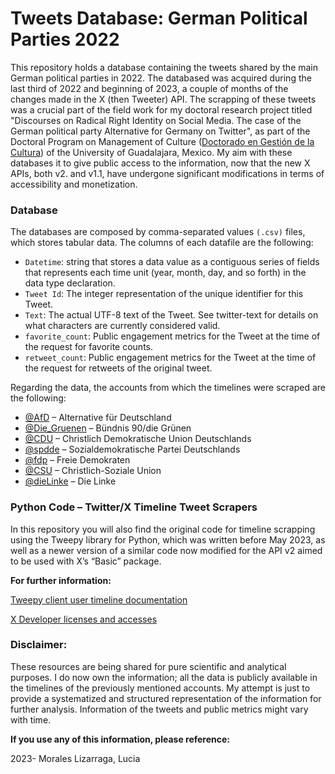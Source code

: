 # **Tweets Database: German Political Parties 2022**
This repository holds a database containing the tweets shared by the main German political parties in 2022. The databased was acquired during the last third of 2022 and beginning of 2023, a couple of months of the changes made in the X (then Tweeter) API. 
The scrapping of these tweets was a crucial part of the field work for my doctoral research project titled "Discourses on Radical Right Identity on Social Media. The case of the German political party Alternative for Germany on Twitter", as part of the Doctoral Program on Management of Culture ([Doctorado en Gestión de la Cultura](https://gestioncultural.udgvirtual.udg.mx/)) of the University of Guadalajara, Mexico. 
My aim with these databases it to give public access to the information, now that the new X APIs, both v2. and v1.1, have undergone significant modifications in terms of accessibility and monetization. 

### **Database**
The databases are composed by comma-separated values ```(.csv)``` files, which stores tabular data. The columns of each datafile are the following:
* ```Datetime```: string that stores a data value as a contiguous series of fields that represents each time unit (year, month, day, and so forth) in the data type declaration.
* ```Tweet Id```: The integer representation of the unique identifier for this Tweet.
* ```Text```: The actual UTF-8 text of the Tweet. See twitter-text for details on what characters are currently considered valid.
* ```favorite_count```: Public engagement metrics for the Tweet at the time of the request for favorite counts.
* ```retweet_count```: Public engagement metrics for the Tweet at the time of the request for retweets of the original tweet.

Regarding the data, the accounts from which the timelines were scraped are the following: 

* [@AfD](https://twitter.com/AfD) – Alternative für Deutschland
* [@Die_Gruenen](https://twitter.com/Die_Gruenen) – Bündnis 90/die Grünen
* [@CDU](https://twitter.com/Cdu) – Christlich Demokratische Union Deutschlands
* [@spdde](https://twitter.com/spdde) – Sozialdemokratische Partei Deutschlands
* [@fdp](https://twitter.com/fdp) – Freie Demokraten
* [@CSU](https://twitter.com/csu) – Christlich-Soziale Union
* [@dieLinke](https://twitter.com/dielinke) – Die Linke 

### **Python Code – Twitter/X Timeline Tweet Scrapers**
In this repository you will also find the original code for timeline scrapping using the Tweepy library for Python, 
which was written before May 2023, as well as a newer version of a similar code now modified for the API v2 aimed to be
used with X’s “Basic” package.



**For further information:**

[Tweepy client user timeline documentation](https://docs.tweepy.org/en/stable/api.html#tweepy.API.user_timeline)

[X Developer licenses and accesses](https://developer.twitter.com/en/docs/twitter-api)


### **Disclaimer:** 
These resources are being shared for pure scientific and analytical purposes. I do now own the information; all the data
is publicly available in the timelines of the previously mentioned accounts. My attempt is just to provide a systematized
and structured representation of the information for further analysis. Information of the tweets and public metrics might 
vary with time.



**If you use any of this information, please reference:**


2023- Morales Lizarraga, Lucia
